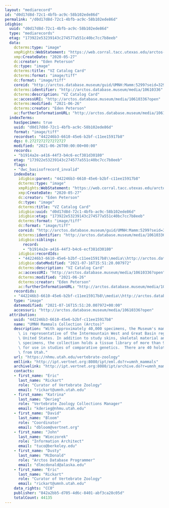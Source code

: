 ```yaml
---
layout: "mediarecord"
id: "d0d17d8d-72c1-4bfb-ac9c-58b102ede86d"
permalink: "/d0d17d8d-72c1-4bfb-ac9c-58b102ede86d"
idigbio:
  uuid: "d0d17d8d-72c1-4bfb-ac9c-58b102ede86d"
  type: "mediarecords"
  etag: "173922e53239143c274577a551c40bc7cc7b8eeb"
  data:
    dcterms:type: "image"
    xmpRights:WebStatement: "https://web.corral.tacc.utexas.edu/arctos-s3/epeterson/2020-05-27/VZ_CardCatalog5299.tif"
    xmp:CreateDate: "2020-05-27"
    dc:creator: "Eden Peterson"
    dc:type: "image"
    dcterms:title: "VZ Catalog Card"
    dcterms:format: "image/tiff"
    dc:format: "image/tiff"
    coreid: "http://arctos.database.museum/guid/UMNH:Mamm:5299?seid=3295384"
    dcterms:identifier: "http://arctos.database.museum/media/10610336"
    dcterms:description: "VZ Catalog Card"
    ac:accessURI: "http://arctos.database.museum/media/10610336?open"
    dcterms:modified: "2021-06-26"
    dcterms:creator: "Eden Peterson"
    ac:furtherInformationURL: "http://arctos.database.museum/media/10610336"
  indexTerms:
    hasSpecimen: true
    uuid: "d0d17d8d-72c1-4bfb-ac9c-58b102ede86d"
    format: "image/tiff"
    recordset: "442246b3-6610-45e6-b2bf-c11ee15917b8"
    dqs: 0.2727272727272727
    modified: "2021-06-26T00:00:00+00:00"
    records:
    - "b1914a2e-a416-44f3-b4c6-ecf381d30180"
    etag: "173922e53239143c274577a551c40bc7cc7b8eeb"
    flags:
    - "dwc_basisofrecord_invalid"
    indexData:
      idigbio:parent: "442246b3-6610-45e6-b2bf-c11ee15917b8"
      dcterms:type: "image"
      xmpRights:WebStatement: "https://web.corral.tacc.utexas.edu/arctos-s3/epeterson/2020-05-27/VZ_CardCatalog5299.tif"
      xmp:CreateDate: "2020-05-27"
      dc:creator: "Eden Peterson"
      dc:type: "image"
      dcterms:title: "VZ Catalog Card"
      idigbio:uuid: "d0d17d8d-72c1-4bfb-ac9c-58b102ede86d"
      idigbio:etag: "173922e53239143c274577a551c40bc7cc7b8eeb"
      dcterms:format: "image/tiff"
      dc:format: "image/tiff"
      coreid: "http://arctos.database.museum/guid/UMNH:Mamm:5299?seid=3295384"
      dcterms:identifier: "http://arctos.database.museum/media/10610336"
      idigbio:siblings:
        record:
        - "b1914a2e-a416-44f3-b4c6-ecf381d30180"
      idigbio:recordIds:
      - "442246b3-6610-45e6-b2bf-c11ee15917b8\\media\\http://arctos.database.museum/media/10610336"
      idigbio:dateModified: "2021-07-16T15:51:20.007972"
      dcterms:description: "VZ Catalog Card"
      ac:accessURI: "http://arctos.database.museum/media/10610336?open"
      dcterms:modified: "2021-06-26"
      dcterms:creator: "Eden Peterson"
      ac:furtherInformationURL: "http://arctos.database.museum/media/10610336"
    recordids:
    - "442246b3-6610-45e6-b2bf-c11ee15917b8\\media\\http://arctos.database.museum/media/10610336"
    type: "image"
    datemodified: "2021-07-16T15:51:20.007972+00:00"
    accessuri: "http://arctos.database.museum/media/10610336?open"
  attribution:
    uuid: "442246b3-6610-45e6-b2bf-c11ee15917b8"
    name: "UMNH Mammals Collection (Arctos)"
    description: "With approximately 40,000 specimens, the Museum's mammal collection\
      \ is representative of the Intermountain West and Great Basin regions of the\
      \ United States. In addition to study skins, skeletal material and fluid preserved\
      \ specimens, the collection holds a tissue library of more than 9,000 samples\
      \ for use in studies of comparative genetics.  There are 40 holotypes of subspecies\
      \ from Utah."
    url: "https://nhmu.utah.edu/vertebrate-zoology"
    emllink: "http://ipt.vertnet.org:8080/ipt/eml.do?r=umnh_mammals"
    archivelink: "http://ipt.vertnet.org:8080/ipt/archive.do?r=umnh_mammals"
    contacts:
    - first_name: "Eric"
      last_name: "Rickart"
      role: "Curator of Vertebrate Zoology"
      email: "rickart@umnh.utah.edu"
    - first_name: "Katrina"
      last_name: "Derieg"
      role: "Vertebrate Zoology Collections Manager"
      email: "kderieg@nhmu.utah.edu"
    - first_name: "David"
      last_name: "Bloom"
      role: "Coordinator"
      email: "dbloom@vertnet.org"
    - first_name: "John"
      last_name: "Wieczorek"
      role: "Information Architect"
      email: "tuco@berkeley.edu"
    - first_name: "Dusty"
      last_name: "McDonald"
      role: "Arctos Database Programmer"
      email: "dlmcdonald@alaska.edu"
    - first_name: "Eric"
      last_name: "Rickart"
      role: "Curator of Vertebrate Zoology"
      email: "rickart@umnh.utah.edu"
    data_rights: "CC0"
    publisher: "842a2bb5-d705-4d6c-8401-abf3ca28c05d"
    totalCount: 44135
---
```

